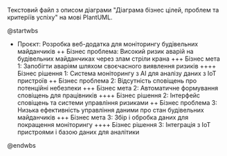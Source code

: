 Текстовий файл з описом діаграми "Діаграма бізнес цілей, проблем та критеріїв успіху" на мові PlantUML.

@startwbs

<style>
rootNode {
  Padding 15
  Margin 5
  HorizontalAlignment center
  LineColor white
  LineThickness 3.0
  BackgroundColor #000000
  RoundCorner 20
  MaximumWidth 250
  FontSize 18
  FontColor white
}

node {
  Padding 10
  Margin 3
  HorizontalAlignment center
  LineColor white
  LineThickness 2.0
  BackgroundColor #333333
  RoundCorner 15
  MaximumWidth 200
  FontSize 16
  FontColor white
}

leafNode {
  Padding 8
  Margin 2
  HorizontalAlignment center
  LineColor white
  LineThickness 2.0
  BackgroundColor #777777
  RoundCorner 10
  MaximumWidth 180
  FontSize 14
  FontColor white
}

</style>

+ Проєкт: Розробка веб-додатка для моніторингу будівельних майданчиків
++ Бізнес проблема: Високий ризик аварій на будівельних майданчиках через злам стріли крана
+++ Бізнес мета 1: Запобігти аваріям шляхом своєчасного виявлення ризиків
++++ Бізнес рішення 1: Система моніторингу з AI для аналізу даних з IoT пристроїв
++ Бізнес проблема 2: Відсутність сповіщень про потенційні небезпеки
+++ Бізнес мета 2: Автоматичне формування сповіщень для працівників
++++ Бізнес рішення 2: Інтерфейс сповіщень та системи управління ризиками
++ Бізнес проблема 3: Низька ефективність управління даними про стан будівельних майданчиків
+++ Бізнес мета 3: Збір і обробка даних для покращення моніторингу
++++ Бізнес рішення 3: Інтеграція з IoT пристроями і базою даних для аналітики

@endwbs
